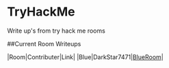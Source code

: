 # TryHackMe
Write up's from try hack me rooms

##Current Room Writeups

|Room|Contributer|Link|
|Blue|DarkStar7471|[BlueRoom](https://tryhackme.com/room/blue)|
